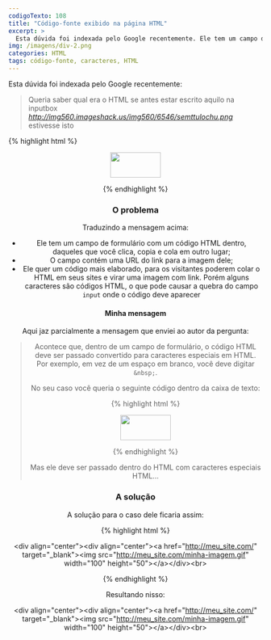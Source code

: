 ```yaml
---
codigoTexto: 108
title: "Código-fonte exibido na página HTML"
excerpt: >
  Esta dúvida foi indexada pelo Google recentemente. Ele tem um campo de formulário com um código HTML dentro, daqueles que você clica, copia e cola em outro lugar. Como fica o HTML dentro do campo?
img: /imagens/div-2.png
categories: HTML
tags: código-fonte, caracteres, HTML
---
```


Esta dúvida foi indexada pelo Google recentemente:

> Queria saber qual era o HTML se antes estar escrito aquilo na inputbox <em>http://img560.imageshack.us/img560/6546/semttulochu.png</em> estivesse isto 

{% highlight html %}

<div align="center"><div align="center"><a href="http://meu_site.com/" target="_blank"><img src="http://meu_site.com/minha-imagem.gif" width="100" height="50"></a></div>

{% endhighlight %}

### O problema
Traduzindo a mensagem acima:

- Ele tem um campo de formulário com um código HTML dentro, daqueles que você clica, copia e cola em outro lugar;
- O campo contém uma URL do link para a imagem dele;
- Ele quer um código mais elaborado, para os visitantes poderem colar o HTML em seus sites e virar uma imagem com link. Porém alguns caracteres são códigos HTML, o que pode causar a quebra do campo <code>input</code> onde o código deve aparecer


#### Minha mensagem

Aqui jaz parcialmente a mensagem que enviei ao autor da pergunta:

<blockquote>

<p>Acontece que, dentro de um campo de formulário, o código HTML deve ser passado convertido para caracteres especiais em HTML. Por exemplo, em vez de um espaço em branco, você deve digitar <code>&amp;nbsp;</code>.</p>

<p>No seu caso você queria o seguinte código dentro da caixa de texto:</p>

{% highlight html %}

<div align="center"><a href="http://meu_site.com/" target="_blank"><img src="http://meu_site.com/minha-imagem.gif" width="100" height="50"></a></div>

{% endhighlight %}

<p>Mas ele deve ser passado dentro do HTML com caracteres especiais HTML...</p>

</blockquote>

### A solução

A solução para o caso dele ficaria assim:

{% highlight html %}

&lt;div align=&quot;center&quot;&gt;&lt;div align=&quot;center&quot;&gt;&lt;a href=&quot;http://meu_site.com/&quot; target=&quot;_blank&quot;&gt;&lt;img src=&quot;http://meu_site.com/minha-imagem.gif&quot; width=&quot;100&quot; height=&quot;50&quot;&gt;&lt;/a&gt;&lt;/div&gt;&lt;br&gt;

{% endhighlight %}

Resultando nisso:

&lt;div align=&quot;center&quot;&gt;&lt;div align=&quot;center&quot;&gt;&lt;a href=&quot;http://meu_site.com/&quot; target=&quot;_blank&quot;&gt;&lt;img src=&quot;http://meu_site.com/minha-imagem.gif&quot; width=&quot;100&quot; height=&quot;50&quot;&gt;&lt;/a&gt;&lt;/div&gt;&lt;br&gt;